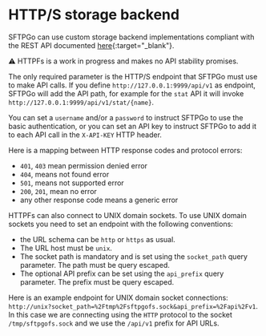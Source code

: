 # HTTP/S storage backend

SFTPGo can use custom storage backend implementations compliant with the REST API documented [here](https://github.com/drakkan/sftpgo/blob/2.6.x/openapi/httpfs.yaml){:target="_blank"}.

:warning: HTTPFs is a work in progress and makes no API stability promises.

The only required parameter is the HTTP/S endpoint that SFTPGo must use to make API calls.
If you define `http://127.0.0.1:9999/api/v1` as endpoint, SFTPGo will add the API path, for example for the `stat` API it will invoke `http://127.0.0.1:9999/api/v1/stat/{name}`.

You can set a `username` and/or a `password` to instruct SFTPGo to use the basic authentication, or you can set an API key to instruct SFTPGo to add it to each API call in the `X-API-KEY` HTTP header.

Here is a mapping between HTTP response codes and protocol errors:

- `401`, `403` mean permission denied error
- `404`, means not found error
- `501`, means not supported error
- `200`, `201`, mean no error
- any other response code means a generic error

HTTPFs can also connect to UNIX domain sockets. To use UNIX domain sockets you need to set an endpoint with the following conventions:

- the URL schema can be `http` or `https` as usual.
- The URL host must be `unix`.
- The socket path is mandatory and is set using the `socket_path` query parameter. The path must be query escaped.
- The optional API prefix can be set using the `api_prefix` query parameter. The prefix must be query escaped.

Here is an example endpoint for UNIX domain socket connections: `http://unix?socket_path=%2Ftmp%2Fsftpgofs.sock&api_prefix=%2Fapi%2Fv1`. In this case we are connecting using the `HTTP` protocol to the socket `/tmp/sftpgofs.sock` and we use the `/api/v1` prefix for API URLs.
